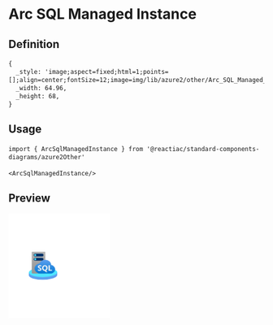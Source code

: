 # Arc SQL Managed Instance

## Definition

```
{
  _style: 'image;aspect=fixed;html=1;points=[];align=center;fontSize=12;image=img/lib/azure2/other/Arc_SQL_Managed_Instance.svg;strokeColor=none;',
  _width: 64.96,
  _height: 68,
}
```

## Usage

```
import { ArcSqlManagedInstance } from '@reactiac/standard-components-diagrams/azure2Other'

<ArcSqlManagedInstance/>
```

## Preview

<img src="./arc-sql-managed-instance.png" width="200"/>
